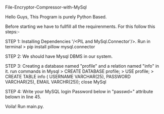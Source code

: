 File-Encryptor-Compressor-with-MySql


Hello Guys, This Program is purely Python Based.

Before starting we have to fullfill all the requirenments.
For this follow this steps:-

STEP 1: Installing Dependencies '/<PIL and MySql.Connector'/>.
            Run in terminal
            > pip install pillow mysql.connector

STEP 2: We should have Mysql DBMS in our system.

STEP 3: Creating a database named "profile" and a relation named "info" in it.
            run commands in Mysql
            > CREATE DATABASE profile;
            > USE profile;
            > CREATE TABLE info ( USERNAME VARCHAR(25), PASSWORD VARCHAR(25), EMAIL VARCHR(25));
            close MySql

STEP 4: Write your MySQL login Password below in "passwd=" attribute belown in line 45.

Voila! Run main.py.
